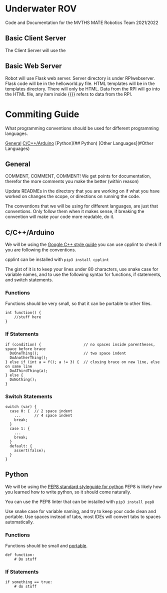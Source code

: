 # Underwater ROV

Code and Documentation for the MVTHS MATE Robotics Team 2021/2022

## Basic Client Server 

The Client Server will use the 

## Basic Web Server

Robot will use Flask web server. Server directory is under RPIwebserver. Flask code will be in the helloworld.py file. HTML templates will be in the templates directory. There will only be HTML. Data from the RPI will go into the HTML file, any item inside {{}} refers to data from the RPI. 

# Commiting Guide

What programming conventions should be used for different programming languages.

[General](##General)
[C/C++/Arduino](##C/C++/Arduino)
[Python](## Python)
[Other Languages](#Other Languages)

## General

COMMENT, COMMENT, COMMENT!
We get points for documentation, therefor the more comments you make the better (within reason)

Update READMEs in the directory that you are working on if what you have worked on changes the scope, or directions on running the code.

The conventions that we will be using for different languages, are just that conventions. Only follow them when it makes sense, if breaking the convention will make your code more readable, do it.

## C/C++/Arduino

We will be using the [Google C++ style guide](https://google.github.io/styleguide/cppguide.html)
you can use cpplint to check if you are following the conventions.

cpplint can be installed with
`pip3 install cpplint`

The gist of it is to keep your lines under 80 characters, use snake case for variable names, and to use the following syntax for functions, if statements, and switch statements.


### Functions

Functions should be very small, so that it can be portable to other files.

```
int function() {
    //stuff here
}
```

### If Statements
```
if (condition) {                   // no spaces inside parentheses, space before brace
  DoOneThing();                    // two space indent
  DoAnotherThing();
} else if (int a = f(); a != 3) {  // closing brace on new line, else on same line
  DoAThirdThing(a);
} else {
  DoNothing();
}   
```

### Switch Statements

```
switch (var) {
  case 0: {  // 2 space indent
    ...      // 4 space indent
    break;
  }
  case 1: {
    ...
    break;
  }
  default: {
    assert(false);
  }
}
```

## Python

We will be using the [PEP8 standard styleguide for python](https://www.python.org/dev/peps/pep-0008/)
PEP8 is likely how you learned how to write python, so it should come naturally.

You can use the PEP8 linter that can be installed with
`pip3 install pep8`

Use snake case for variable naming, and try to keep your code clean and portable.
Use spaces instead of tabs, most IDEs will convert tabs to spaces automatically. 

### Functions 

Functions should be small and [portable](portable). 

```
def function:
    # Do stuff
```

### If Statements

```
if something == true:
    # do stuff
```
